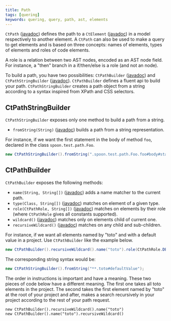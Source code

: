 ```yaml
---
title: Path
tags: [quering]
keywords: quering, query, path, ast, elements
---
```


`CtPath` ([javadoc](http://spoon.gforge.inria.fr/mvnsites/spoon-core/apidocs/spoon/reflect/path/CtPath.html)) 
defines the path to a `CtElement` ([javadoc](http://spoon.gforge.inria.fr/mvnsites/spoon-core/apidocs/spoon/reflect/declaration/CtElement.html)) 
in a model respectively to another element. A `CtPath` can also be used 
to make a query to get elements and is based on three concepts: 
names of elements, types of elements and roles of code elements.

A role is a relation between two AST nodes, encoded as an AST node field.
For instance, a "then" branch in a if/then/else is a role (and not an node). 

To build a path, you have two possibilities: `CtPathBuilder` ([javadoc](http://spoon.gforge.inria.fr/mvnsites/spoon-core/apidocs/spoon/reflect/path/CtPathBuilder.html)) 
and `CtPathStringBuilder` ([javadoc](http://spoon.gforge.inria.fr/mvnsites/spoon-core/apidocs/spoon/reflect/path/CtPathStringBuilder.html)).
`CtPathBuilder` defines a fluent api to build  your path. 
`CtPathStringBuilder` creates a path object from a string according to a 
syntax inspired from XPath and CSS selectors.

## CtPathStringBuilder

`CtPathStringBuilder` exposes only one method to build a path from a string. 

- `fromString(String)` ([javadoc](http://spoon.gforge.inria.fr/mvnsites/spoon-core/apidocs/spoon/reflect/path/CtPathStringBuilder.html#fromString-java.lang.String-)) 
builds a path from a string representation.

For instance, if we want the first statement in the body of method `foo`, declared 
in the class `spoon.test.path.Foo`. 

```java
new CtPathStringBuilder().fromString(".spoon.test.path.Foo.foo#body#statement[index=0]");
```

## CtPathBuilder

`CtPathBuilder` exposes the following methods:

- `name(String, String[])` ([javadoc](http://spoon.gforge.inria.fr/mvnsites/spoon-core/apidocs/spoon/reflect/path/CtPathBuilder.html#name-java.lang.String-java.lang.String:A...-)) 
adds a name matcher to the current path.
- `type(Class, String[])` ([javadoc](http://spoon.gforge.inria.fr/mvnsites/spoon-core/apidocs/spoon/reflect/path/CtPathBuilder.html#type-java.lang.Class-java.lang.String:A...-)) 
matches on element of a given type.
- `role(CtPathRole, String[])` ([javadoc](http://spoon.gforge.inria.fr/mvnsites/spoon-core/apidocs/spoon/reflect/path/CtPathBuilder.html#role-spoon.reflect.path.CtPathRole-java.lang.String:A...-)) 
matches on elements by their role (where `CtPathRole` gives all constants supported).
- `wildcard()` ([javadoc](http://spoon.gforge.inria.fr/mvnsites/spoon-core/apidocs/spoon/reflect/path/CtPathBuilder.html#wildcard--)) 
matches only on elements child of current one.
- `recursiveWildcard()` ([javadoc](http://spoon.gforge.inria.fr/mvnsites/spoon-core/apidocs/spoon/reflect/path/CtPathBuilder.html#recursiveWildcard--)) 
matches on any child and sub-children.

For instance, if we want all elements named by "toto" and with a default value in 
a project. Use `CtPathBuilder` like the example below.

```java
new CtPathBuilder().recursiveWildcard().name("toto").role(CtPathRole.DEFAULT_VALUE).build();
```

The corresponding string syntax would be:

```java
new CtPathStringBuilder().fromString("**.toto#defaultValue");
```

The order in instructions is important and have a meaning. These two pieces of code below have
a different meaning. The first one takes all toto elements in the project. The second takes 
the first element named by "toto" at the root of your project and after, makes a search recursively
in your project according to the rest of your path request.

```
new CtPathBuilder().recursiveWildcard().name("toto")
new CtPathBuilder().name("toto").recursiveWildcard()
```
